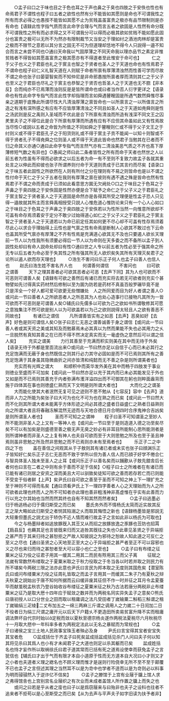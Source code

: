 <!-- { "loadSidebar": true } -->
　　○孟子曰口之于味也目之于色也耳之于声也鼻之于臭也四肢之于安佚也性也有命焉君子不谓性也程子曰五者之欲性也然有分不能皆如其愿则是命也不可谓我性之所有而求必得之也愚按不能皆如其愿不止为贫贱盖虽富贵之极亦有品节限制则是亦有命也【语録此性字指气质而言此命字合理与气而言五者之欲固是人性然有命分既不可谓我性之所有而必求得之又不可谓我分可以得而必极其欲如贫贱不能如愿此固分也富贵之极可以无所不为然亦有限制裁节又当安之于理如纣之酒池肉林却是富贵之极而不限节之意若以其分言之固无不可为但道理却恁地不得今人只説得一邉不知合而言之未尝不同也○通曰天命我以气固厚薄之不同天命我以理亦品节之素定非惟贫贱者不得皆如其愿虽富贵之极其愿亦有不得遂者至此惟安于命可也】
　　仁之于父子也义之于君臣也礼之于賔主也智之于贤者也圣人之于天道也命也有性焉君子不谓命也程子曰仁义礼智天道在人则赋于命者所禀有厚薄清浊然而性善可学而尽故不谓之命也张子曰晏婴智矣而不知仲尼是非命邪愚按所禀者厚而清则其仁之于父子也至义之于君臣也尽礼之于賔主也恭智之于贤否也哲圣人之于天道也无不脗【非本反】合而纯亦不已焉薄而浊则反是是皆所谓命也或曰者当作否人衍字更详之【语录命也有性此命字专指气而言此性字却指理而言如舜遇瞽瞍固是所遇气数然舜惟尽事亲之道期于底豫此所谓尽性大凡清浊厚薄之禀皆命也一以所禀言之一以所值言之所造之有浅有深所感之有应有不应皆厚薄清浊之不同且如圣人之于天道如尭舜则是性之汤武则是反之禹则入圣域而不优此是合下所禀有清浊而所造有浅深不同文王之囚羑里夫子之不得位此是合下所禀有厚薄而所遇有应有不应但其命虽如此又有性焉故当尽性○或説以五者之命皆为所值之不同如舜之于瞽瞍则仁或不得于父子文王之于纣则义或不得于君臣孔子之于阳货则礼或不得于賔主子贡不能闻一以知十则智或不得于贤者孔子不得尭舜之位则圣人或不得于天道此皆命也然君子当勉其在已者而不归之命其义亦通○通曰此命字专指气而言然气亦有二清浊美恶气质之不齐也髙下厚薄修短气数之有异也】○愚闻之师曰此二条者皆性之所有而命于天者也然世之人以前五者为性虽有不得而必欲求之以后五者为命一有不至则不复致力故孟子各就其重处言之以伸此而抑彼也张子所谓养则付命于天道则责成于已其言约而尽矣【语录口之于味五者此固性之所欲然在人则有所付之分在理则有不易之则皆命也是以不谓之性付命于天仁之于父子五者在我则有厚薄之禀在彼则有遇不遇之殊是皆命也然有性焉君子不谓之命而责成于已须如此看意思方圎无欠阙处○口之于味目之于色耳之于声鼻之于臭四肢之于安佚固是性然亦便是合下赋予之命仁之于父子义之于君臣礼之于賔主智之于贤者圣人之于天道固是命然亦是各得其所受之理便是性孟子恐人只见得一邉故就其所主而言舜禹相授受只説人心惟危道心惟防论来只有一个心人心如口之于味目之于色耳之于声鼻之于臭四肢之于安佚若以为性所当然一向惟意所欲却不可盖有命存焉须着安于定分不敢少过始得道心如仁之于父子义之于君臣礼之于賔主智之于贤者圣人之于天道若以为命已前定任其如何更不尽心却不可盖有性存焉须着尽此心以求合乎理始得上云性也是气禀之性有命焉是断制人心欲其不敢过也下云命也盖其所受气禀亦有厚薄之不齐有性焉是充满道心欲其无不及也只要遏人欲长天理前一节人以为性我所有须要必得后一节人以为命则在天多委之而不备所以孟子到人説性处却曰有命人説命处却曰有性○通曰世之人专以前五者为性必至于强其命之所无专以后五者为命必至于失其性之所有强其所无人欲炽矣失其所有天理灭矣君子之论所以遏人欲而存天理也】
　　○浩生不害问曰乐正子何人也孟子曰善人也信人也
　　赵氏曰浩生姓不害名齐人也
　　何谓善何谓信
　　不害问也
　　曰可欲之谓善
　　天下之理其善者必可欲其恶者必可恶【去声下同】其为人也可欲而不可恶则可谓善人矣【语録有可欲之善然后有诸已而充实将去若无可欲者则充实个甚物譬如先讨得真实药材然后修制以至为圎为防若是药材不真虽百般罗碾毕竟不是　只是浑全一个好人都可爱可欲更无些憎嫌处　人之所同爱而目为好人者谓之善人○或问此一节曰善者人之所欲恶者人之所恶其为人也处心造事行已接物凡其所为一皆可欲而不可恶则是可谓善人矣○辅氏曰先儒多以可欲为己之欲如书所谓敬修其可愿之意独集注不然可欲是别人以为可欲盖若以为己之欲则説得太轻且人之欲有善恶不同故也】
　　有诸已之谓信
　　凡所谓善皆实有之如恶【去声】恶臭如好【去声】好色是则可谓信人矣○张子曰志仁无恶之谓善诚善于身之谓信【或问此一节曰善人者或其天资之美或其知及而勉慕焉未必其真以为然而果能不失也必其用力之乆一旦脱然有真知其善之在已而不得不然决定真实而无一毫虚伪之意然后可以谓之信人矣】
　　充实之谓美
　　力行其善至于充满而积实则美在其中而无待于外矣【语录无待于外都是里靣流出来○或问此一节曰然亦足以自信于心而已未必其行之充足饱满而无蔽于身也然既信之则其行必力其守必固如是而不可已焉则其所有之善充足饱满于其身虽其隐微曲折之间亦皆清和纯懿而无不善之杂是则所谓美者也】
　　充实而有光辉之谓大
　　和顺积中而英华发外美在其中而畅于四肢发于事业则徳业至盛而不可加矣【或问此一节曰然亦足以充于其内而已未必其能发见于外也又如是而不已焉则其善充于内者弥满布濩洋溢四出而不可御其在躬也则睟面盎背而施于四体其在事也则徳盛仁熟而天下文明是则所谓大者也】
　　大而化之之谓圣
　　大而能化使其大者泯然无复可见之迹则不思不勉从【七容反】容中【去声】道而非人力之所能为矣张子曰大可为也化不可为也在熟之而已矣【或问此一节曰然大而不化则其所谓大者未能离乎方体形迹之间必其德之盛者日益盛仁之熟者日益熟则向之所谓大者且将春融冻解混然无迹而与天地合德日月合明四时合序鬼神合吉凶矣是则所谓圣人者也】
　　圣而不可知之之谓神
　　程子曰圣不可知谓圣之至妙人所不能测非圣人之上又有一等神人也【或问此一节曰至于是则造道入德之功至矣尽矣不可以有加矣是则盛德至善之极无声无臭之妙必有非耳目所能制心思所能测者是则所谓神者而非圣人之上复有神人也夫自可欲而至于大则思勉之所及也至于圣且神焉则虽非思勉之所及然非思勉之而不已焉则亦未有至焉者也】
　　乐正子二之中四之下也
　　盖在善信之间观其从于子敖则其有诸已者或未实也张子曰顔渊乐正子皆知好仁矣乐正子志仁无恶而不致于学所以但为善人信人而已顔子好学不倦合仁与智具体圣人独未至圣人之止耳【或问乐正子以善名矣而以餔歠从子敖先舘舎后长者何也曰言在二者之中则有余于善而不足于信矣】○程子曰士之所难者在有诸已而已能有诸已则居之安资之深而美且大可以驯致矣徒知可欲之善而若存若亡而已则能不受变于俗者鲜【上声】矣尹氏曰自可欲之善至于圣而不可知之神上下一理扩充之至于神则不可得而名矣【通曰须看尹氏上下一理四字善者人心之天理始而为人之所可欲者此理也终而人之所不可知者亦此理也善非粗浅神非髙虚惟在乎实有此善而力行以充之尔其始也当然而然其终也自有不知其然而然者矣】
　　○孟子曰逃墨必归于杨逃杨必归于儒归斯受之而已矣
　　墨氏务外而不情杨氏太简而近实故其反正之渐大略如此归斯受之者悯其陷溺之乆而取其悔悟之新也【语録杨墨皆是邪説无大轻重但墨氏之説尤出于矫伪不近人情而难行故孟子之言如此非以杨氏为可取也】
　　今之与杨墨辩者如追放豚旣入其苙又从而招之放豚放逸之豕豚也苙防也招罥【扃县反】也羇其足也言彼旣来归而又追咎其旣往之失也○此章见圣贤之于异端拒之甚严而于其来归待之甚恕拒之严故人知彼説之为邪待之恕故人知此道之可反仁之至义之尽也【通曰圣贤之心天地至正至大之心于异端拒之甚严者至正不可以容邪也义之尽也来归而待之甚恕者至大可以容小也仁之至也】
　　○孟子曰有布缕之征粟米之征力役之征君子用其一缓其二用其二而民有殍用其三而父子离
　　征赋之法嵗有常数然布缕取之于夏粟米取之于秋力役取之于冬当各以时若并取之则民力有所不堪矣今两税三限之法亦此意也尹氏曰言民为邦本取之无度则其国危矣【潜室陈氏曰或问布缕粟米力役之征周礼皆取之而孟子言用其一而缓其二朱子乃有夏秋之辩夫秋夏之説始出于唐不知何所据而云曰缓非废其征但不作一时并征之耳月令孟夏蚕毕而献茧税孟秋农乃登谷始收谷布缕征之夏粟米征之秋乃古法若唐分两税非止布缕粟米之征乃是取大厯十四年应于赋敛之数并而为两税名同实异失孟子之意矣○熊氏曰唐初授人以口分世业之田而取以租庸调之法凡受田者丁嵗输粟二斛稻三斛谓之租丁嵗输绢三疋绫二丈布加五之一绵三两麻三斤谓之调用人之力嵗二十日闰加二日不役者日为绢三尺谓之庸开元以后天下户籍乆不更造田所卖易贫富升降不实而租庸调法弊坏自代宗时始以定税而敛以夏秋至德宗杨炎遂作两税法夏税尽六月秋税尽十一月取大厯中一年科率多者为两税定法此以无名之暴赋而为常规也】
　　○孟子曰诸侯之宝三土地人民政事宝珠玉者殃必及身
　　尹氏曰言宝得其宝者安宝失其宝者危
　　○盆成括仕于齐孟子曰死矣盆成括盆成括见杀门人问曰夫子何以知其将见杀曰其爲人也小有才未闻君子之大道也则足以杀其躯而已矣
　　盆成姓括名也恃才妄作所以取祸徐氏曰君子道其常而已括有死之道焉设使幸而获免孟子之言犹信也【辅氏曰才出于气而有限才本自小道原于性而无方道本自大况曰小才则又才之小者也夫道者义理之緫名也不顾义理而惟才是逞则行险侥幸无所不至不至于颠覆不已也孟子之言但述其理之当然耳不以是为竒中也学者不逹而以是为竒则必以料事为明而骎骎然入于逆诈亿不信矣】
　　○孟子之滕馆于上宫有业屦于牖上馆人求之弗得馆舎也上宫别宫名业屦织之有次业而未成者盖馆人所作置之牖上而失之也
　　或问之曰若是乎从者之廀也曰子以是爲窃屦来与曰殆非也夫子之设科也往者不追来者不拒苟以是心至斯受之而已矣【从为去声与平声夫子如字旧读为扶予者非】
